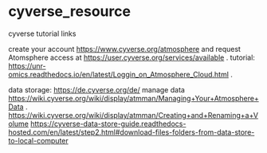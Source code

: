 # cyverse_resource
cyverse tutorial links

create your account https://www.cyverse.org/atmosphere
and request Atomsphere access at https://user.cyverse.org/services/available . 
tutorial: https://unr-omics.readthedocs.io/en/latest/Loggin_on_Atmosphere_Cloud.html . 

data storage: https://de.cyverse.org/de/
manage data https://wiki.cyverse.org/wiki/display/atmman/Managing+Your+Atmosphere+Data . 
https://wiki.cyverse.org/wiki/display/atmman/Creating+and+Renaming+a+Volume
https://cyverse-data-store-guide.readthedocs-hosted.com/en/latest/step2.html#download-files-folders-from-data-store-to-local-computer

